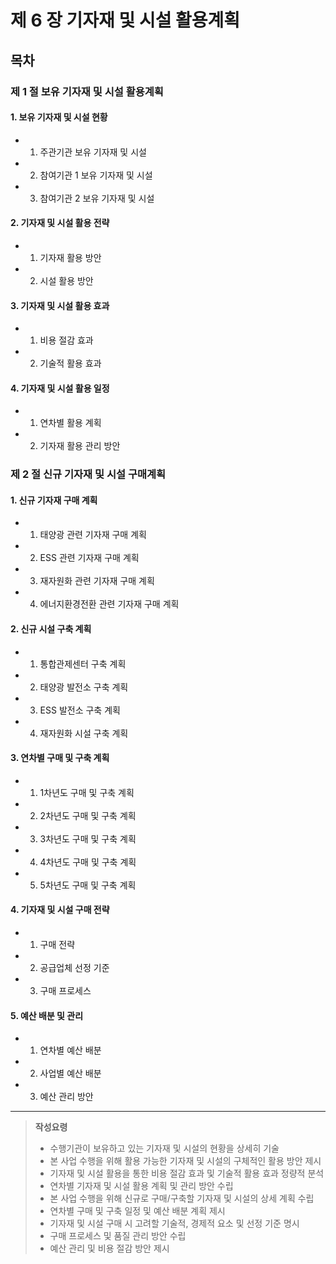 # 제 6 장 기자재 및 시설 활용계획

## 목차

### 제 1 절 보유 기자재 및 시설 활용계획

#### 1. 보유 기자재 및 시설 현황
- 1) 주관기관 보유 기자재 및 시설
- 2) 참여기관 1 보유 기자재 및 시설
- 3) 참여기관 2 보유 기자재 및 시설

#### 2. 기자재 및 시설 활용 전략
- 1) 기자재 활용 방안
- 2) 시설 활용 방안

#### 3. 기자재 및 시설 활용 효과
- 1) 비용 절감 효과
- 2) 기술적 활용 효과

#### 4. 기자재 및 시설 활용 일정
- 1) 연차별 활용 계획
- 2) 기자재 활용 관리 방안

### 제 2 절 신규 기자재 및 시설 구매계획

#### 1. 신규 기자재 구매 계획
- 1) 태양광 관련 기자재 구매 계획
- 2) ESS 관련 기자재 구매 계획
- 3) 재자원화 관련 기자재 구매 계획
- 4) 에너지환경전환 관련 기자재 구매 계획

#### 2. 신규 시설 구축 계획
- 1) 통합관제센터 구축 계획
- 2) 태양광 발전소 구축 계획
- 3) ESS 발전소 구축 계획
- 4) 재자원화 시설 구축 계획

#### 3. 연차별 구매 및 구축 계획
- 1) 1차년도 구매 및 구축 계획
- 2) 2차년도 구매 및 구축 계획
- 3) 3차년도 구매 및 구축 계획
- 4) 4차년도 구매 및 구축 계획
- 5) 5차년도 구매 및 구축 계획

#### 4. 기자재 및 시설 구매 전략
- 1) 구매 전략
- 2) 공급업체 선정 기준
- 3) 구매 프로세스

#### 5. 예산 배분 및 관리
- 1) 연차별 예산 배분
- 2) 사업별 예산 배분
- 3) 예산 관리 방안

---

> **작성요령**
> - 수행기관이 보유하고 있는 기자재 및 시설의 현황을 상세히 기술
> - 본 사업 수행을 위해 활용 가능한 기자재 및 시설의 구체적인 활용 방안 제시
> - 기자재 및 시설 활용을 통한 비용 절감 효과 및 기술적 활용 효과 정량적 분석
> - 연차별 기자재 및 시설 활용 계획 및 관리 방안 수립
> - 본 사업 수행을 위해 신규로 구매/구축할 기자재 및 시설의 상세 계획 수립
> - 연차별 구매 및 구축 일정 및 예산 배분 계획 제시
> - 기자재 및 시설 구매 시 고려할 기술적, 경제적 요소 및 선정 기준 명시
> - 구매 프로세스 및 품질 관리 방안 수립
> - 예산 관리 및 비용 절감 방안 제시
